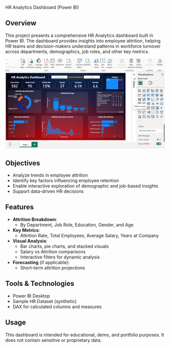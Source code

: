 HR Analytics Dashboard (Power BI)

## Overview

This project presents a comprehensive HR Analytics dashboard built in Power BI.
The dashboard provides insights into employee attrition, helping HR teams and decision-makers understand patterns in workforce turnover across departments, demographics, job roles, and other key metrics.

![HR Dashboard Preview](https://github.com/gagandeep1763/HR-Data-Analysis-using-PowerBI/blob/main/image%201.png)

## Objectives

- Analyze trends in employee attrition
- Identify key factors influencing employee retention
- Enable interactive exploration of demographic and job-based insights
- Support data-driven HR decisions

## Features

- **Attrition Breakdown**:
  - By Department, Job Role, Education, Gender, and Age
- **Key Metrics**:
  - Attrition Rate, Total Employees, Average Salary, Years at Company
- **Visual Analysis**:
  - Bar charts, pie charts, and stacked visuals
  - Salary vs Attrition comparisons
  - Interactive filters for dynamic analysis
- **Forecasting** (if applicable):
  - Short-term attrition projections

## Tools & Technologies

- Power BI Desktop
- Sample HR Dataset (synthetic)
- DAX for calculated columns and measures

## Usage

This dashboard is intended for educational, demo, and portfolio purposes. It does not contain sensitive or proprietary data.






